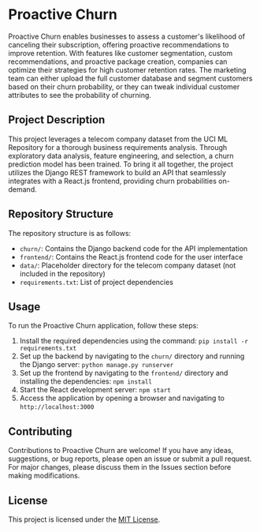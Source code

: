 # Proactive Churn

Proactive Churn enables businesses to assess a customer's likelihood of canceling their subscription, offering proactive recommendations to improve retention. With features like customer segmentation, custom recommendations, and proactive package creation, companies can optimize their strategies for high customer retention rates. The marketing team can either upload the full customer database and segment customers based on their churn probability, or they can tweak individual customer attributes to see the probability of churning.

## Project Description

This project leverages a telecom company dataset from the UCI ML Repository for a thorough business requirements analysis. Through exploratory data analysis, feature engineering, and selection, a churn prediction model has been trained. To bring it all together, the project utilizes the Django REST framework to build an API that seamlessly integrates with a React.js frontend, providing churn probabilities on-demand.

## Repository Structure

The repository structure is as follows:

- `churn/`: Contains the Django backend code for the API implementation
- `frontend/`: Contains the React.js frontend code for the user interface
- `data/`: Placeholder directory for the telecom company dataset (not included in the repository)
- `requirements.txt`: List of project dependencies


## Usage

To run the Proactive Churn application, follow these steps:

1. Install the required dependencies using the command: `pip install -r requirements.txt`
2. Set up the backend by navigating to the `churn/` directory and running the Django server: `python manage.py runserver`
3. Set up the frontend by navigating to the `frontend/` directory and installing the dependencies: `npm install`
4. Start the React development server: `npm start`
5. Access the application by opening a browser and navigating to `http://localhost:3000`

## Contributing

Contributions to Proactive Churn are welcome! If you have any ideas, suggestions, or bug reports, please open an issue or submit a pull request. For major changes, please discuss them in the Issues section before making modifications.

## License

This project is licensed under the [MIT License](LICENSE).
